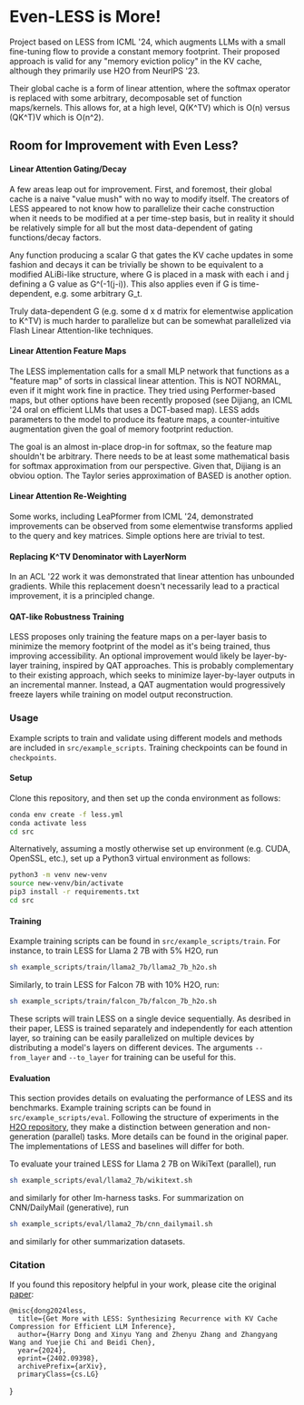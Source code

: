 # Even-LESS is More!

Project based on LESS from ICML '24, which augments LLMs with a small fine-tuning flow to provide a constant memory footprint. Their proposed approach is valid for any "memory eviction policy" in the KV cache, although they primarily use H2O from NeurIPS '23. 

Their global cache is a form of linear attention, where the softmax operator is replaced with some arbitrary, decomposable set of function maps/kernels. This allows for, at a high level, Q(K^TV) which is O(n) versus (QK^T)V which is O(n^2). 

## Room for Improvement with Even Less?

#### Linear Attention Gating/Decay

A few areas leap out for improvement. First, and foremost, their global cache is a naive "value mush" with no way to modify itself. The creators of LESS appeared to not know how to parallelize their cache construction when it needs to be modified at a per time-step basis, but in reality it should be relatively simple for all but the most data-dependent of gating functions/decay factors.

Any function producing a scalar G that gates the KV cache updates in some fashion and decays it can be trivially be shown to be equivalent to a modified ALiBi-like structure, where G is placed in a mask with each i and j defining a G value as G^(-1(j-i)). This also applies even if G is time-dependent, e.g. some arbitrary G\_t.

Truly data-dependent G (e.g. some d x d matrix for elementwise application to K^TV) is much harder to parallelize but can be somewhat parallelized via Flash Linear Attention-like techniques.

#### Linear Attention Feature Maps

The LESS implementation calls for a small MLP network that functions as a "feature map" of sorts in classical linear attention. This is NOT NORMAL, even if it might work fine in practice. They tried using Performer-based maps, but other options have been recently proposed (see Dijiang, an ICML '24 oral on efficient LLMs that uses a DCT-based map). LESS adds parameters to the model to produce its feature maps, a counter-intuitive augmentation given the goal of memory footprint reduction.

The goal is an almost in-place drop-in for softmax, so the feature map shouldn't be arbitrary. There needs to be at least some mathematical basis for softmax approximation from our perspective. Given that, Dijiang is an obviou option. The Taylor series approximation of BASED is another option. 

#### Linear Attention Re-Weighting

Some works, including LeaPformer from ICML '24, demonstrated improvements can be observed from some elementwise transforms applied to the query and key matrices. Simple options here are trivial to test. 

#### Replacing K^TV Denominator with LayerNorm

In an ACL '22 work it was demonstrated that linear attention has unbounded gradients. While this replacement doesn't necessarily lead to a practical improvement, it is a principled change.

#### QAT-like Robustness Training

LESS proposes only training the feature maps on a per-layer basis to minimize the memory footprint of the model as it's being trained, thus improving accessibility. An optional improvement would likely be layer-by-layer training, inspired by QAT approaches. This is probably complementary to their existing approach, which seeks to minimize layer-by-layer outputs in an incremental manner. Instead, a QAT augmentation would progressively freeze layers while training on model output reconstruction.

### Usage

Example scripts to train and validate using different models and methods are included in `src/example_scripts`. Training checkpoints can be found in `checkpoints`.

#### Setup

Clone this repository, and then set up the conda environment as follows:

```bash
conda env create -f less.yml
conda activate less
cd src
```

Alternatively, assuming a mostly otherwise set up environment (e.g. CUDA, OpenSSL, etc.), set up a Python3 virtual environment as follows:

```bash
python3 -m venv new-venv
source new-venv/bin/activate
pip3 install -r requirements.txt
cd src
```

#### Training

Example training scripts can be found in `src/example_scripts/train`. For instance, to train LESS for Llama 2 7B with 5% H2O, run

```bash
sh example_scripts/train/llama2_7b/llama2_7b_h2o.sh
```

Similarly, to train LESS for Falcon 7B with 10% H2O, run:

```bash
sh example_scripts/train/falcon_7b/falcon_7b_h2o.sh
```

These scripts will train LESS on a single device sequentially. As desribed in their paper, LESS is trained separately and independently for each attention layer, so training can be easily parallelized on multiple devices by distributing a model's layers on different devices. The arguments `--from_layer` and `--to_layer` for training can be useful for this. 


#### Evaluation

This section provides details on evaluating the performance of LESS and its benchmarks. Example training scripts can be found in `src/example_scripts/eval`. Following the structure of experiments in the [H2O repository](https://github.com/FMInference/H2O/tree/main), they make a distinction between generation and non-generation (parallel) tasks. More details can be found in the original paper. The implementations of LESS and baselines will differ for both. 

To evaluate your trained LESS for Llama 2 7B on WikiText (parallel), run 

```bash
sh example_scripts/eval/llama2_7b/wikitext.sh
```

and similarly for other lm-harness tasks. For summarization on CNN/DailyMail (generative), run

```bash
sh example_scripts/eval/llama2_7b/cnn_dailymail.sh
```
and similarly for other summarization datasets.

<!-- They have also provided trained LESS kernels for Llama 2 7B with 5% H2O in `checkpoints/llama2_7b_less_5_h2o`. Simply replace the original argument `--saved_model_name` with "llama2_7b_less_5_h2o" in `example_scripts/eval/llama2_7b/wikitext.sh` and `example_scripts/eval/llama2_7b/cnn_dailymail.sh` before running the above evaluation examples. -->


### Citation

If you found this repository helpful in your work, please cite the original [paper](https://arxiv.org/abs/2402.09398):

    @misc{dong2024less,
      title={Get More with LESS: Synthesizing Recurrence with KV Cache Compression for Efficient LLM Inference}, 
      author={Harry Dong and Xinyu Yang and Zhenyu Zhang and Zhangyang Wang and Yuejie Chi and Beidi Chen},
      year={2024},
      eprint={2402.09398},
      archivePrefix={arXiv},
      primaryClass={cs.LG}
}
